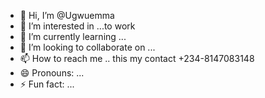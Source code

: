 - 👋 Hi, I’m @Ugwuemma
- 👀 I’m interested in ...to work
- 🌱 I’m currently learning ...
- 💞️ I’m looking to collaborate on ...
- 📫 How to reach me .. this my contact +234-8147083148
- 😄 Pronouns: ...
- ⚡ Fun fact: ...

<!---
Ugwuemma/Ugwuemma is a ✨ special ✨ repository because its `README.md` (this file) appears on your GitHub profile.
You can click the Preview link to take a look at your changes.
--->
